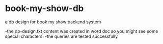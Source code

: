 # book-my-show-db
a db design for book my show backend system

-the db-design.txt content was created in word doc so you might see some special characters.
-the queries are tested successfully
